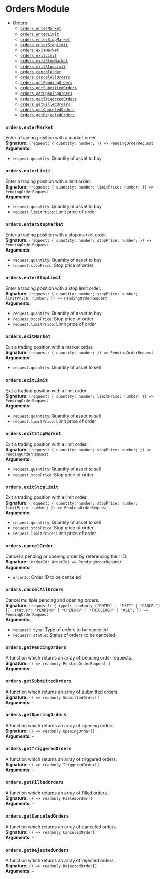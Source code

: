# Orders Module

- [Orders](#orders)
    - [`orders.enterMarket`](#ordersentermarket)
    - [`orders.enterLimit`](#ordersenterlimit)
    - [`orders.enterStopMarket`](#ordersenterstopmarket)
    - [`orders.enterStopLimit`](#ordersenterstoplimit)
    - [`orders.exitMarket`](#ordersexitmarket)
    - [`orders.exitLimit`](#ordersexitlimit)
    - [`orders.exitStopMarket`](#ordersexitstopmarket)
    - [`orders.exitStopLimit`](#ordersexitstoplimit)
    - [`orders.cancelOrder`](#orderscancelorder)
    - [`orders.cancelAllOrders`](#orderscancelallorders)
    - [`orders.getPendingOrders`](#ordersgetpendingorders)
    - [`orders.getSubmittedOrders`](#ordersgetsubmittedorders)
    - [`orders.getOpeningOrders`](#ordersgetopeningorders)
    - [`orders.getTriggeredOrders`](#ordersgettriggeredorders)
    - [`orders.getFilledOrders`](#ordersgetfilledorders)
    - [`orders.getCanceledOrders`](#ordersgetcanceledorders)
    - [`orders.getRejectedOrders`](#ordersgetrejectedorders)

### `orders.enterMarket`
Enter a trading position with a market order.<br/>
**Signature:** `(request: { quantity: number; }) => PendingOrderRequest`<br/>
**Arguments:**
- `request.quantity`: Quantity of asset to buy

### `orders.enterLimit`
Enter a trading position with a limit order.<br/>
**Signature:** `(request: { quantity: number; limitPrice: number; }) => PendingOrderRequest`<br/>
**Arguments:**
- `request.quantity`: Quantity of asset to buy
- `request.limitPrice`: Limit price of order

### `orders.enterStopMarket`
Enter a trading position with a stop market order.<br/>
**Signature:** `(request: { quantity: number; stopPrice: number; }) => PendingOrderRequest`<br/>
**Arguments:**
- `request.quantity`: Quantity of asset to buy
- `request.stopPrice`: Stop price of order

### `orders.enterStopLimit`
Enter a trading position with a stop limit order.<br/>
**Signature:** `(request: { quantity: number; stopPrice: number; limitPrice: number; }) => PendingOrderRequest`<br/>
**Arguments:**
- `request.quantity`: Quantity of asset to buy
- `request.stopPrice`: Stop price of order
- `request.limitPrice`: Limit price of order

### `orders.exitMarket`
Exit a trading position with a market order.<br/>
**Signature:** `(request: { quantity: number; }) => PendingOrderRequest`<br/>
**Arguments:**
- `request.quantity`: Quantity of asset to sell

### `orders.exitLimit`
Exit a trading position with a limit order.<br/>
**Signature:** `(request: { quantity: number; limitPrice: number; }) => PendingOrderRequest`<br/>
**Arguments:**
- `request.quantity`: Quantity of asset to sell
- `request.limitPrice`: Limit price of order

### `orders.exitStopMarket`
Exit a trading position with a limit order.<br/>
**Signature:** `(request: { quantity: number; stopPrice: number; }) => PendingOrderRequest`<br/>
**Arguments:**
- `request.quantity`: Quantity of asset to sell
- `request.stopPrice`: Stop price of order

### `orders.exitStopLimit`
Exit a trading position with a limit order.<br/>
**Signature:** `(request: { quantity: number; stopPrice: number; limitPrice: number; }) => PendingOrderRequest`<br/>
**Arguments:**
- `request.quantity`: Quantity of asset to sell
- `request.stopPrice`: Stop price of order
- `request.limitPrice`: Limit price of order

### `orders.cancelOrder`
Cancel a pending or opening order by referencing their ID.<br/>
**Signature:** `(orderId: OrderId) => PendingOrderRequest`<br/>
**Arguments:**
- `orderId`: Order ID to be canceled

### `orders.cancelAllOrders`
Cancel multiple pending and opening orders.<br/>
**Signature:** `(request?: { type?: readonly ("ENTRY" | "EXIT" | "CANCEL")[]; status?: "PENDING" | "OPENING" | "TRIGGERED" | "ALL"; }) => PendingOrderRequest`<br/>
**Arguments:**
- `request?.type`: Type of orders to be canceled
- `request?.status`: Status of orders to be canceled

### `orders.getPendingOrders`
A function which returns an array of pending order requests.<br/>
**Signature:** `() => readonly PendingOrderRequest[]`<br/>
**Arguments:** -<br/>

### `orders.getSubmittedOrders`
A function which returns an array of submitted orders.<br/>
**Signature:** `() => readonly SubmittedOrder[]`<br/>
**Arguments:** -<br/>

### `orders.getOpeningOrders`
A function which returns an array of opening orders.<br/>
**Signature:** `() => readonly OpeningOrder[]`<br/>
**Arguments:** -<br/>

### `orders.getTriggeredOrders`
A function which returns an array of triggered orders.<br/>
**Signature:** `() => readonly TriggeredOrder[]`<br/>
**Arguments:** -<br/>

### `orders.getFilledOrders`
A function which returns an array of filled orders.<br/>
**Signature:** `() => readonly FilledOrder[]`<br/>
**Arguments:** -<br/>

### `orders.getCanceledOrders`
A function which returns an array of canceled orders.<br/>
**Signature:** `() => readonly CanceledOrder[]`<br/>
**Arguments:** -<br/>

### `orders.getRejectedOrders`
A function which returns an array of rejected orders.<br/>
**Signature:** `() => readonly RejectedOrder[]`<br/>
**Arguments:** -<br/>

